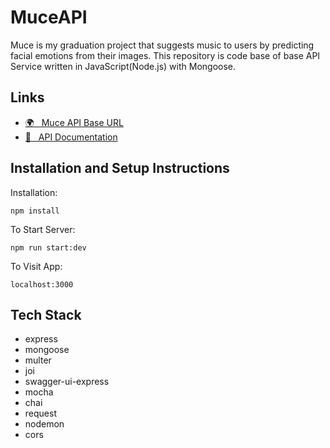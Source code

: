 # MuceAPI

Muce is my graduation project that suggests music to users by predicting facial emotions from their images. This repository is code base of base API Service written in JavaScript(Node.js) with Mongoose.

## Links

- [🌍 &nbsp; Muce API Base URL](https://muce-api.herokuapp.com/)
- [📄 &nbsp; API Documentation](https://muce-api.herokuapp.com/api-docs)

## Installation and Setup Instructions

Installation:

```
npm install
```

To Start Server:

```
npm run start:dev
```

To Visit App:

`localhost:3000`

## Tech Stack

- express
- mongoose
- multer
- joi
- swagger-ui-express
- mocha
- chai
- request
- nodemon
- cors
